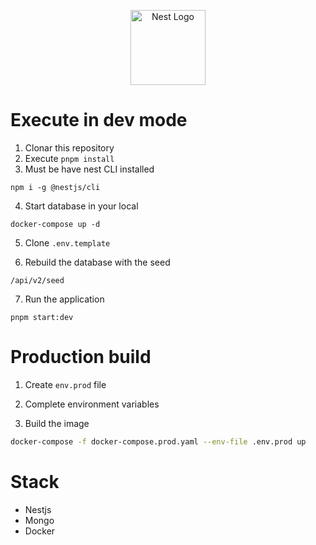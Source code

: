 <p align="center">
  <a href="http://nestjs.com/" target="blank"><img src="https://nestjs.com/img/logo-small.svg" width="120" alt="Nest Logo" /></a>
</p>

# Execute in dev mode

1. Clonar this repository
2. Execute `pnpm install`
3. Must be have nest CLI installed

```
npm i -g @nestjs/cli
```

4. Start database in your local

```
docker-compose up -d
```

5. Clone `.env.template`

6. Rebuild the database with the seed

```
/api/v2/seed
```

7. Run the application

```
pnpm start:dev
```

# Production build

1. Create `env.prod` file

2. Complete environment variables

3. Build the image

```bash
docker-compose -f docker-compose.prod.yaml --env-file .env.prod up
```

# Stack

- Nestjs
- Mongo
- Docker
